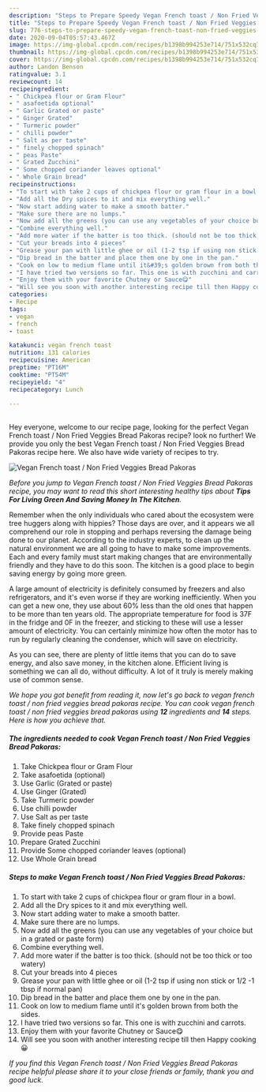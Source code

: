 ```yaml
---
description: "Steps to Prepare Speedy Vegan French toast / Non Fried Veggies Bread Pakoras"
title: "Steps to Prepare Speedy Vegan French toast / Non Fried Veggies Bread Pakoras"
slug: 776-steps-to-prepare-speedy-vegan-french-toast-non-fried-veggies-bread-pakoras
date: 2020-09-04T05:57:43.467Z
image: https://img-global.cpcdn.com/recipes/b1398b994253e714/751x532cq70/vegan-french-toast-non-fried-veggies-bread-pakoras-recipe-main-photo.jpg
thumbnail: https://img-global.cpcdn.com/recipes/b1398b994253e714/751x532cq70/vegan-french-toast-non-fried-veggies-bread-pakoras-recipe-main-photo.jpg
cover: https://img-global.cpcdn.com/recipes/b1398b994253e714/751x532cq70/vegan-french-toast-non-fried-veggies-bread-pakoras-recipe-main-photo.jpg
author: Landon Benson
ratingvalue: 3.1
reviewcount: 14
recipeingredient:
- " Chickpea flour or Gram Flour"
- " asafoetida optional"
- " Garlic Grated or paste"
- " Ginger Grated"
- " Turmeric powder"
- " chilli powder"
- " Salt as per taste"
- " finely chopped spinach"
- " peas Paste"
- " Grated Zucchini"
- " Some chopped coriander leaves optional"
- " Whole Grain bread"
recipeinstructions:
- "To start with take 2 cups of chickpea flour or gram flour in a bowl."
- "Add all the Dry spices to it and mix everything well."
- "Now start adding water to make a smooth batter."
- "Make sure there are no lumps."
- "Now add all the greens (you can use any vegetables of your choice but in a grated or paste form)"
- "Combine everything well."
- "Add more water if the batter is too thick. (should not be too thick or too watery)"
- "Cut your breads into 4 pieces"
- "Grease your pan with little ghee or oil (1-2 tsp if using non stick or 1/2 -1 tbsp if normal pan)"
- "Dip bread in the batter and place them one by one in the pan."
- "Cook on low to medium flame until it&#39;s golden brown from both the sides."
- "I have tried two versions so far. This one is with zucchini and carrots."
- "Enjoy them with your favorite Chutney or Sauce😋"
- "Will see you soon with another interesting recipe till then Happy cooking 😀"
categories:
- Recipe
tags:
- vegan
- french
- toast

katakunci: vegan french toast 
nutrition: 131 calories
recipecuisine: American
preptime: "PT16M"
cooktime: "PT54M"
recipeyield: "4"
recipecategory: Lunch

---
```

<br>
Hey everyone, welcome to our recipe page, looking for the perfect Vegan French toast / Non Fried Veggies Bread Pakoras recipe? look no further! We provide you only the best Vegan French toast / Non Fried Veggies Bread Pakoras recipe here. We also have wide variety of recipes to try.
<br>


![Vegan French toast / Non Fried Veggies Bread Pakoras](https://img-global.cpcdn.com/recipes/b1398b994253e714/751x532cq70/vegan-french-toast-non-fried-veggies-bread-pakoras-recipe-main-photo.jpg)

<i>Before you jump to Vegan French toast / Non Fried Veggies Bread Pakoras recipe, you may want to read this short interesting healthy tips about 
<strong>Tips For Living Green And Saving Money In The Kitchen</strong>.</i>
</br>

Remember when the only individuals who cared about the ecosystem were tree huggers along with hippies? Those days are over, and it appears we all comprehend our role in stopping and perhaps reversing the damage being done to our planet. According to the industry experts, to clean up the natural environment we are all going to have to make some improvements. Each and every family must start making changes that are environmentally friendly and they have to do this soon. The kitchen is a good place to begin saving energy by going more green.

A large amount of electricity is definitely consumed by freezers and also refrigerators, and it's even worse if they are working inefficiently. When you can get a new one, they use about 60% less than the old ones that happen to be more than ten years old. The appropriate temperature for food is 37F in the fridge and 0F in the freezer, and sticking to these will use a lesser amount of electricity. You can certainly minimize how often the motor has to run by regularly cleaning the condenser, which will save on electricity.

As you can see, there are plenty of little items that you can do to save energy, and also save money, in the kitchen alone. Efficient living is something we can all do, without difficulty. A lot of it truly is merely making use of common sense.


<i>We hope you got benefit from reading it, now let's go back to vegan french toast / non fried veggies bread pakoras recipe. You can cook vegan french toast / non fried veggies bread pakoras using <strong>12</strong> ingredients and <strong>14</strong> steps. Here is how you achieve that.
</i>

##### The ingredients needed to cook Vegan French toast / Non Fried Veggies Bread Pakoras:

1. Take  Chickpea flour or Gram Flour
1. Take  asafoetida (optional)
1. Use  Garlic (Grated or paste)
1. Use  Ginger (Grated)
1. Take  Turmeric powder
1. Use  chilli powder
1. Use  Salt as per taste
1. Take  finely chopped spinach
1. Provide  peas Paste
1. Prepare  Grated Zucchini
1. Provide  Some chopped coriander leaves (optional)
1. Use  Whole Grain bread


##### Steps to make Vegan French toast / Non Fried Veggies Bread Pakoras:

1. To start with take 2 cups of chickpea flour or gram flour in a bowl.
1. Add all the Dry spices to it and mix everything well.
1. Now start adding water to make a smooth batter.
1. Make sure there are no lumps.
1. Now add all the greens (you can use any vegetables of your choice but in a grated or paste form)
1. Combine everything well.
1. Add more water if the batter is too thick. (should not be too thick or too watery)
1. Cut your breads into 4 pieces
1. Grease your pan with little ghee or oil (1-2 tsp if using non stick or 1/2 -1 tbsp if normal pan)
1. Dip bread in the batter and place them one by one in the pan.
1. Cook on low to medium flame until it&#39;s golden brown from both the sides.
1. I have tried two versions so far. This one is with zucchini and carrots.
1. Enjoy them with your favorite Chutney or Sauce😋
1. Will see you soon with another interesting recipe till then Happy cooking 😀


<i>If you find this Vegan French toast / Non Fried Veggies Bread Pakoras recipe helpful please share it to your close friends or family, thank you and good luck.</i>
